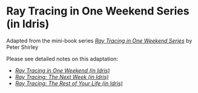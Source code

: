 # Ray Tracing in One Weekend Series (in Idris)

Adapted from the mini-book series [_Ray Tracing in One Weekend Series_](https://raytracing.github.io/) by Peter Shirley

Please see detailed notes on this adaptation:
- [_Ray Tracing in One Weekend (in Idris)_](book1/notes/01_Intro.md)
- [_Ray Tracing: The Next Week (in Idris)_](book2/notes/01_Intro.md)
- [_Ray Tracing: The Rest of Your Life (in Idris)_](book3/notes/01_Intro.md)
